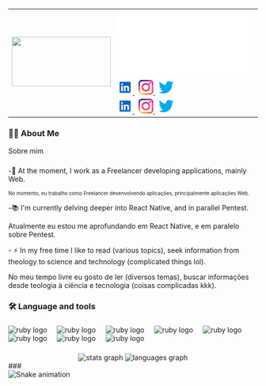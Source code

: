 <table>
  <colgroup>
    <col style="width: 200px">
    <col style="width: 500">
  </colgroup>
  <thead>
  </thead>
  <tr align="left">
    <td rowspan="2">
      <img width="200" height="100"
        src="https://media.licdn.com/dms/image/D4D03AQEZQX9lxXUIuA/profile-displayphoto-shrink_800_800/0/1693006895045?e=1711584000&v=beta&t=fbvBhuO6Dy0et_nZAh46Wp3deXvNmsLXsEiBNxdDjow" />
    </td>
    <td>
      <img src="intro.svg" alt="Click to see the source" />
      <a href="https://www.linkedin.com/in/ednaldocaetanoguedes">
        <img src="/icons/linkedin-svgrepo-com.svg" height="30" alt="Perfil do Linkedin" />
      </a>
      <img width="4px" />
      <a href="https://www.instagram.com/egbsdev">
        <img src="/icons/instagram-svgrepo-com.svg" height="30" alt="Perfil do Instagram" />
      </a>
      <img width="4px" />
      <a href="mailto:ednaldocaetanoguedes@gmail.com">
        <img src="/icons/twitter-color-svgrepo-com.svg" height="30" alt="Enviar email..." />
      </a>
    </td>
  </tr>
  <tr>
    <td>
      <a href="https://www.linkedin.com/in/ednaldocaetanoguedes">
        <img src="/icons/linkedin-svgrepo-com.svg" height="30" alt="Perfil do Linkedin" />
      </a>
      <img width="4px" />
      <a href="https://www.instagram.com/egbsdev">
        <img src="/icons/instagram-svgrepo-com.svg" height="30" alt="Perfil do Instagram" />
      </a>
      <img width="4px" />
      <a href="mailto:ednaldocaetanoguedes@gmail.com">
        <img src="/icons/twitter-color-svgrepo-com.svg" height="30" alt="Enviar email..." />
      </a>
    </td>
  </tr>
</table>

###

<img src="https://visitor-badge.laobi.icu/badge?page_id=edcaetanoguedes&" hidden="true" />

###

<h3 align="left">👩‍💻 About Me</h3>
<p>Sobre mim</p>

###

<p align="left">-🔭 At the moment, I work as a Freelancer developing applications, mainly Web.</p>
<p align="left" style="font-size: x-small">No momento, eu trabalho como Freelancer desenvolvendo aplicações,
  principalmente aplicações Web.
<p>

<p align="left">-📚 I'm currently delving deeper into React Native, and in parallel Pentest.</p>
<p align="left">Atualmente eu estou me aprofundando em React Native, e em paralelo sobre Pentest.</p>

<p align="left">- ⚡ In my free time I like to read (various topics), seek information from theology to science and
  technology (complicated things lol).</p>
<p align="left">No meu tempo livre eu gosto de ler (diversos temas), buscar informações desde teologia à ciência e
  tecnologia (coisas complicadas kkk).</p>

###

<h3 align="left">🛠 Language and tools</h3>

###

<div align="left">
  <img src="https://cdn.jsdelivr.net/gh/devicons/devicon/icons/javascript/javascript-original.svg" height="40"
    alt="ruby logo" />
  <img width="12" />
  <img src="https://cdn.jsdelivr.net/gh/devicons/devicon/icons/react/react-original-wordmark.svg" height="40"
    alt="ruby logo" />
  <img width="12" />
  <img src="https://cdn.jsdelivr.net/gh/devicons/devicon/icons/nodejs/nodejs-original.svg" height="40"
    alt="ruby logo" />
  <img width="12" />
  <img src="https://cdn.jsdelivr.net/gh/devicons/devicon/icons/nextjs/nextjs-original-wordmark.svg" height="40"
    alt="ruby logo" />
  <img width="12" />
  <img src="https://cdn.jsdelivr.net/gh/devicons/devicon/icons/redux/redux-original.svg" height="40" alt="ruby logo" />
  <img width="12" />
  <img src="https://cdn.jsdelivr.net/gh/devicons/devicon/icons/mysql/mysql-original.svg" height="40" alt="ruby logo" />
  <img width="12" />
  <img src="https://cdn.jsdelivr.net/gh/devicons/devicon/icons/git/git-original.svg" height="40" alt="ruby logo" />
  <img width="12" />
  <img src="https://cdn.jsdelivr.net/gh/devicons/devicon/icons/vscode/vscode-original.svg" height="40"
    alt="ruby logo" />
</div>

###

<div align="center">
  <img
    src="https://github-readme-stats.vercel.app/api?username=edcaetanoguedes&hide_title=false&hide_rank=false&show_icons=true&include_all_commits=true&count_private=true&disable_animations=false&theme=dracula&locale=en&hide_border=false"
    height="150" alt="stats graph" />
  <img
    src="https://github-readme-stats.vercel.app/api/top-langs?username=edcaetanoguedes&locale=en&hide_title=false&layout=compact&card_width=320&langs_count=5&theme=dracula&hide_border=false"
    height="150" alt="languages graph" />
</div>
###

<br clear="both">

<img src="https://raw.githubusercontent.com/maurodesouza/maurodesouza/output/snake.svg" alt="Snake animation" />

###